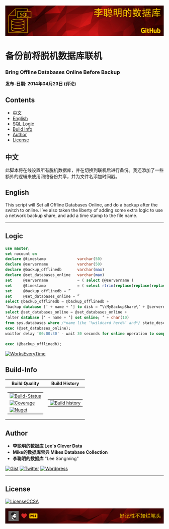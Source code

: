 ![CLEVER DATA GIT REPO](https://raw.githubusercontent.com/LiCongMingDeShujuku/git-resources/master/0-clever-data-github.png "李聪明的数据库")

# 备份前将脱机数据库联机
### Bring Offline Databases Online Before Backup
**发布-日期: 2014年04月23日 (评论)**

## Contents

- [中文](#中文)
- [English](#English)
- [SQL Logic](#Logic)
- [Build Info](#Build-Info)
- [Author](#Author)
- [License](#License) 


## 中文
此脚本将在线设置所有脱机数据库，并在切换到联机后进行备份。我还添加了一些额外的逻辑来使用网络备份共享，并为文件名添加时间戳。

## English
This script will Set all Offline Databases Online, and do a backup after the switch to online. I’ve also taken the liberty of adding some extra logic to use a network backup share, and add a time stamp to the file name.

---
## Logic
```SQL
use master;
set nocount on
declare @timestamp 				varchar(50)
declare @servername 			varchar(50)
declare @backup_offlinedb 		varchar(max)
declare @set_databases_online 	varchar(max)
set 	@servername 			= ( select @@servername )
set 	@timestamp 				= ( select rtrim(replace(replace(replace(convert(char, getdate(), 9), ‘:’, ‘-‘), ‘AM’, ‘ am’), ‘PM’, ‘ pm’)) ) 
set 	@backup_offlinedb = ”
set 	@set_databases_online = ”
select @backup_offlinedb = @backup_offlinedb +
‘backup database [‘ + name + ‘] to disk = ”\\MyBackupShare\’ + @servername + ‘\’ + name + ‘\Full\’ + name + ‘ Full ‘ + @timestamp + ‘.bkp” with format; ‘ + char(10) from sys.databases where name like ‘EDDS%’ and state_desc = ‘offline’
select @set_databases_online = @set_databases_online +
‘alter database [‘ + name + ‘] set online; ‘ + char(10)
from sys.databases where /*name like ‘%wildcard here%’ and*/ state_desc = ‘offline’
exec (@set_databases_online);
waitfor delay ’00:00:30′ - wait 30 seconds for online operation to complete. you should be fine, but doesn’t hurt to add some delay. 

exec (@backup_offlinedb);
```

[![WorksEveryTime](https://forthebadge.com/images/badges/60-percent-of-the-time-works-every-time.svg)](https://shitday.de/)

## Build-Info

| Build Quality | Build History |
|--|--|
|<table><tr><td>[![Build-Status](https://ci.appveyor.com/api/projects/status/pjxh5g91jpbh7t84?svg?style=flat-square)](#)</td></tr><tr><td>[![Coverage](https://coveralls.io/repos/github/tygerbytes/ResourceFitness/badge.svg?style=flat-square)](#)</td></tr><tr><td>[![Nuget](https://img.shields.io/nuget/v/TW.Resfit.Core.svg?style=flat-square)](#)</td></tr></table>|<table><tr><td>[![Build history](https://buildstats.info/appveyor/chart/tygerbytes/resourcefitness)](#)</td></tr></table>|

## Author

- **李聪明的数据库 Lee's Clever Data**
- **Mike的数据库宝典 Mikes Database Collection**
- **李聪明的数据库** "Lee Songming"

[![Gist](https://img.shields.io/badge/Gist-李聪明的数据库-<COLOR>.svg)](https://gist.github.com/congmingshuju)
[![Twitter](https://img.shields.io/badge/Twitter-mike的数据库宝典-<COLOR>.svg)](https://twitter.com/mikesdatawork?lang=en)
[![Wordpress](https://img.shields.io/badge/Wordpress-mike的数据库宝典-<COLOR>.svg)](https://mikesdatawork.wordpress.com/)

---
## License
[![LicenseCCSA](https://img.shields.io/badge/License-CreativeCommonsSA-<COLOR>.svg)](https://creativecommons.org/share-your-work/licensing-types-examples/)

![Lee Songming](https://raw.githubusercontent.com/LiCongMingDeShujuku/git-resources/master/1-clever-data-github.png "李聪明的数据库")

